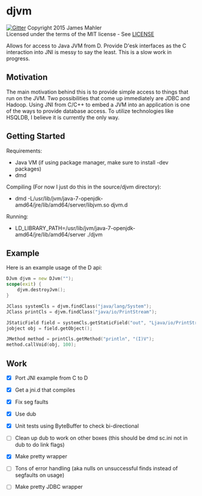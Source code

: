 djvm
====

[![Gitter](https://badges.gitter.im/Join%20Chat.svg)](https://gitter.im/jamesmahler/djvm?utm_source=badge&utm_medium=badge&utm_campaign=pr-badge&utm_content=badge)
Copyright 2015 James Mahler  
Licensed under the terms of the MIT license - See [LICENSE](LICENSE)

Allows for access to Java JVM from D.  Provide D'esk interfaces as the C interaction into JNI is messy to say the least.  This is a slow work in progress.

Motivation
----------
The main motivation behind this is to provide simple access to things that run on the JVM.  Two possibilities that come up immediately are JDBC and Hadoop.  Using JNI from C/C++ to embed a JVM into an application is one of the ways to provide database access.  To utilize technologies like HSQLDB, I believe it is currently the only way.

Getting Started
---------------
Requirements:
* Java VM (if using package manager, make sure to install -dev packages)
* dmd

Compiling (For now I just do this in the source/djvm directory):
* dmd -L/usr/lib/jvm/java-7-openjdk-amd64/jre/lib/amd64/server/libjvm.so djvm.d

Running:
* LD_LIBRARY_PATH=/usr/lib/jvm/java-7-openjdk-amd64/jre/lib/amd64/server ./djvm

Example
-------
Here is an example usage of the D api:
```d
DJvm djvm = new DJvm("");
scope(exit) {
	djvm.destroyJvm();
}

JClass systemCls = djvm.findClass("java/lang/System");
JClass printCls = djvm.findClass("java/io/PrintStream");

JStaticField field = systemCls.getStaticField("out", "Ljava/io/PrintStream;");
jobject obj = field.getObject();

JMethod method = printCls.getMethod("println", "(I)V");
method.callVoid(obj, 100);
```

Work
----
- [x] Port JNI example from C to D
- [x] Get a jni.d that compiles
- [x] Fix seg faults
- [x] Use dub
- [x] Unit tests using ByteBuffer to check bi-directional
- [ ] Clean up dub to work on other boxes (this should be dmd sc.ini not in dub to do link flags)
- [x] Make pretty wrapper
- [ ] Tons of error handling (aka nulls on unsuccessful finds instead of segfaults on usage)
- [ ] Make pretty JDBC wrapper

